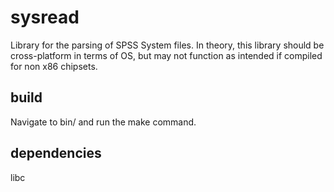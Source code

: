 # sysread
 Library for the parsing of SPSS System files.
 In theory, this library should be cross-platform in terms of OS,
 but may not function as intended if compiled for non x86 chipsets.

 ## build
 Navigate to bin/ and run the make command.

 ## dependencies
 libc

